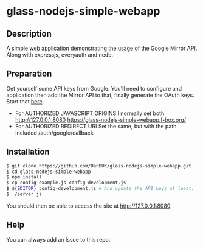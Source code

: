 # glass-nodejs-simple-webapp

## Description

A simple web application demonstrating the usage of the Google Mirror API. Along with expressjs, everyauth and nedb.

## Preparation

Get yourself some API keys from Google. You'll need to configure and application then add the Mirror API to that, finally generate the OAuth keys. Start that [here](https://console.developers.google.com/).

- For AUTHORIZED JAVASCRIPT ORIGINS I normally set both http://127.0.0.1:8080 https://glass-nodejs-simple-webapp.f-box.org/
- For AUTHORIZED REDIRECT URI Set the same, but with the path included /auth/google/callback

## Installation

~~~~ sh
$ git clone https://github.com/DanBUK/glass-nodejs-simple-webapp.git
$ cd glass-nodejs-simple-webapp
$ npm install
$ cp config-example.js config-development.js
$ ${EDITOR} config-development.js # And update the API keys at least.
$ ./server.js
~~~~

You should then be able to access the site at http://127.0.0.1:8080.

## Help

You can always add an Issue to this repo.